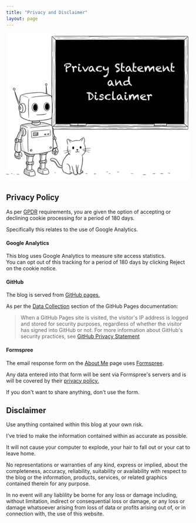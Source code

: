 ```yaml
---
title: "Privacy and Disclaimer"
layout: page
---
```


![Talking about Privacy](/assets/images/privacy.png "Talking about Privacy")

## Privacy Policy

As per [GPDR](https://gdpr.eu/cookies/ "GPDR cookies") requirements,  you are given the option of accepting or declining cookie processing for a period of 180 days.

Specifically this relates to the use of Google Analytics.

#### Google Analytics
This blog uses Google Analytics to measure site access statistics.  
You can opt out of this tracking for a period of 180 days by clicking <span class="cookie_button">Reject</span> on the cookie notice.

#### GitHub
The blog is served from [GitHub pages.](https://pages.github.com "GitHub pages")

As per the [Data Collection](https://docs.github.com/en/pages/getting-started-with-github-pages/what-is-github-pages#data-collection "Data Collection") section of the GitHub Pages documentation:

<blockquote>
When a GitHub Pages site is visited, the visitor's IP address is logged and stored for security purposes, regardless of whether the visitor has signed into GitHub or not. 
For more information about GitHub's security practices, see <a href="https://docs.github.com/en/site-policy/privacy-policies/github-general-privacy-statement" alt="GitHub Privacy Statement">GitHub Privacy Statement</a>
</blockquote>

#### Formspree
The email response form on the [About Me](/about) page uses [Formspree](https://formspree.io/ "Formspree").

Any data entered into that form will be sent via Formspree's servers and is will be covered by their [privacy policy.](https://formspree.io/legal/privacy-policy/ "Formspree privacy policy")

If you don't want to share anything,  don't use the form.

## Disclaimer

Use anything contained within this blog at your own risk.

I've tried to make the information contained within as accurate as possible.

It will not cause your computer to explode, your hair to fall out or your cat to leave home.

No representations or warranties of any kind, express or implied, about the completeness, accuracy, reliability, suitability or availability with respect to the blog or the information, products, services, or related graphics contained therein for any purpose.

In no event will any liablility be borne for any loss or damage including, without limitation, indirect or consequential loss or damage, or any loss or damage whatsoever arising from loss of data or profits arising out of, or in connection with, the use of this website.
